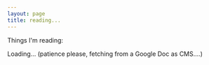 ```yaml
---
layout: page
title: reading...
---
```


<script type="text/javascript" src="/js/tabletop.js"></script>

<script type="text/javascript">
  window.onload = function() { init() };

  var public_spreadsheet_url = '1GKK4XMQrI_rKOAITexedpzojpHNp8xkIwOAp0ygbZ7Q';

  function init() {
    Tabletop.init( { key: public_spreadsheet_url,
                     callback: showInfo,
                     simpleSheet: true,
                     orderby: 'date',
                     reverse:'true' } )
                     
  }
    
function showInfo(data, tabletop) {
    $("#loading").toggle();
    console.log(data);
    var datearray = [];
    for
    for(i=0; i < data.length; i++){
      $("#links").append("<h2>"+Date(data[i].date).getMonth()+"</h2>");
      $("#links").append("<p><a href='"+data[i].link + "' />" + data[i].link + "</a> - " + data[i].comment + "</p>");
    };
  }
</script>

Things I'm reading:

<span id="loading">Loading... (patience please, fetching from a Google Doc as CMS....)</span>

<div id="links"></div>